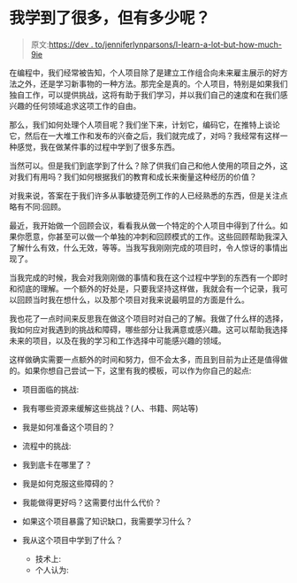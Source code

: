 # 我学到了很多，但有多少呢？

> 原文:[https://dev . to/jenniferlynparsons/I-learn-a-lot-but-how-much-9ie](https://dev.to/jenniferlynparsons/i-learned-a-lot-but-how-much-9ie)

在编程中，我们经常被告知，个人项目除了是建立工作组合向未来雇主展示的好方法之外，还是学习新事物的一种方法。那完全是真的。个人项目，特别是如果我们独自工作，可以提供挑战，这将有助于我们学习，并以我们自己的速度和在我们感兴趣的任何领域追求这项工作的自由。

那么，我们如何处理个人项目呢？我们坐下来，计划它，编码它，在推特上谈论它，然后在一大堆工作和发布的兴奋之后，我们就完成了，对吗？我经常有这样一种感觉，我在做某件事的过程中学到了很多东西。

当然可以。但是我们到底学到了什么？除了供我们自己和他人使用的项目之外，这对我们有用吗？我们如何根据我们的教育和成长来衡量这种经历的价值？

对我来说，答案在于我们许多从事敏捷范例工作的人已经熟悉的东西，但是关注点略有不同:回顾。

最近，我开始做一个回顾会议，看看我从做一个特定的个人项目中得到了什么。如果你愿意，你甚至可以做一个单独的冲刺和回顾模式的工作。这些回顾帮助我深入了解什么有效，什么无效，等等。当我写我刚刚完成的项目时，令人惊讶的事情出现了。

当我完成的时候，我会对我刚刚做的事情和我在这个过程中学到的东西有一个即时和彻底的理解。一个额外的好处是，只要我坚持这样做，我就会有一个记录，我可以回顾当时我在想什么，以及那个项目对我来说最明显的方面是什么。

我也花了一点时间来反思我在做这个项目时对自己的了解。我做了什么样的选择，我如何应对我遇到的挑战和障碍，哪些部分让我满意或感兴趣。这可以帮助我选择未来的项目，以及在我的学习和工作选择中可能感兴趣的领域。

这样做确实需要一点额外的时间和努力，但不会太多，而且到目前为止还是值得做的。如果你想自己尝试一下，这里有我的模板，可以作为你自己的起点:

*   项目面临的挑战:

*   我有哪些资源来缓解这些挑战？(人、书籍、网站等)

*   我是如何准备这个项目的？

*   流程中的挑战:

*   我到底卡在哪里了？

*   我是如何克服这些障碍的？

*   我能做得更好吗？这需要付出什么代价？

*   如果这个项目暴露了知识缺口，我需要学习什么？

*   我从这个项目中学到了什么？

    *   技术上:
    *   个人认为: